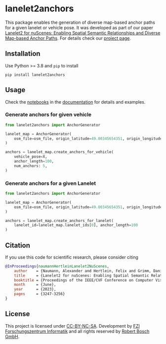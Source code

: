 
# lanelet2anchors

This package enables the generation of diverse map-based anchor paths for a given lanelet or vehicle pose. It was developed as part of our paper <a href='https://openaccess.thecvf.com/content/CVPR2023W/E2EAD/html/Naumann_Lanelet2_for_nuScenes_Enabling_Spatial_Semantic_Relationships_and_Diverse_Map-Based_CVPRW_2023_paper.html'>Lanelet2 for nuScenes: Enabling Spatial Semantic Relationships and Diverse Map-based Anchor Paths</a>. For details check our <a href='https://felixhertlein.github.io/lanelet4nuscenes'>project page</a>.

## Installation

Use Python >= 3.8 and `pip` to install

```shell
pip install lanelet2anchors
```

## Usage

Check the [notebooks](notebooks/example.ipynb) in the [documentation](/) for details and examples.

### Generate anchors for given vehicle
```python
from lanelet2anchors import AnchorGenerator

lanelet_map = AnchorGenerator(
    osm_file=osm_file, origin_latitude=49.00345654351, origin_longitude=8.42427590707
)

anchors = lanelet_map.create_anchors_for_vehicle(
    vehicle_pose=X,
    anchor_length=100,
    num_anchors: 5,
)
```

### Generate anchors for a given Lanelet
```python
from lanelet2anchors import AnchorGenerator

lanelet_map = AnchorGenerator(
    osm_file=osm_file, origin_latitude=49.00345654351, origin_longitude=8.42427590707
)

anchors = lanelet_map.create_anchors_for_lanelet(
    lanelet_id=lanelet_map.lanelet_ids[0], anchor_length=100
)
```

## Citation

If you use this code for scientific research, please consider citing


```bibtex
@InProceedings{naumannHertleinLanelet2NuScenes,
    author    = {Naumann, Alexander and Hertlein, Felix and Grimm, Daniel and Zipfl, Maximilian and Thoma, Steffen and Rettinger, Achim and Halilaj, Lavdim and Luettin, Juergen and Schmid, Stefan and Caesar, Holger},
    title     = {Lanelet2 for nuScenes: Enabling Spatial Semantic Relationships and Diverse Map-Based Anchor Paths},
    booktitle = {Proceedings of the IEEE/CVF Conference on Computer Vision and Pattern Recognition (CVPR) Workshops},
    month     = {June},
    year      = {2023},
    pages     = {3247-3256}
}
```


## License

This project is licensed under [CC-BY-NC-SA](https://creativecommons.org/licenses/by-nc-sa/4.0/legalcode). Development by [FZI Forschungszentrum Informatik](https://www.fzi.de/) and all rights reserved by [Robert Bosch GmbH](https://www.bosch.com/).